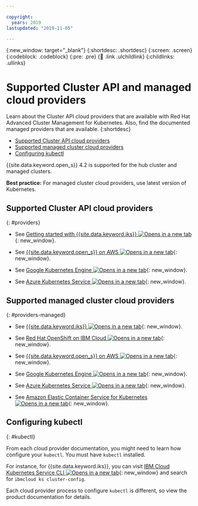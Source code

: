 ```yaml
---

copyright:
  years: 2019
lastupdated: "2019-11-05"

---
```


{:new_window: target="_blank"}
{:shortdesc: .shortdesc}
{:screen: .screen}
{:codeblock: .codeblock}
{:pre: .pre}
{:child: .link .ulchildlink}
{:childlinks: .ullinks}

# Supported Cluster API and managed cloud providers

Learn about the Cluster API cloud providers that are available with Red Hat Advanced Cluster Management for Kubernetes. Also, find the documented managed providers that are available.
{:shortdesc}

  - [Supported Cluster API cloud providers](#providers)
  - [Supported managed cluster cloud providers](#providers-managed)
  - [Configuring kubectl](#kubectl)

{{site.data.keyword.open_s}} 4.2 is supported for the hub cluster and managed clusters.

**Best practice:** For managed cluster cloud providers, use latest version of Kubernetes.

## Supported Cluster API cloud providers
{: #providers} 

- See [Getting started with {{site.data.keyword.iks}} ![Opens in a new tab](../../images/icons/launch-glyph.svg "Opens in a new tab")](https://cloud.ibm.com/docs/containers?topic=containers-getting-started){: new_window}.

- See [{{site.data.keyword.open_s}} on AWS ![Opens in a new tab](../../images/icons/launch-glyph.svg "Opens in a new tab")](https://www.openshift.com/learn/partners/amazon-web-services){: new_window}.

- See [Google Kubernetes Engine ![Opens in a new tab](../../images/icons/launch-glyph.svg "Opens in a new tab")](https://cloud.google.com/kubernetes-engine/){: new_window}.

- See [Azure Kubernetes Service ![Opens in a new tab](../../images/icons/launch-glyph.svg "Opens in a new tab")](https://azure.microsoft.com/en-us/services/kubernetes-service/){: new_window}.

## Supported managed cluster cloud providers
{: #providers-managed} 

- See [{{site.data.keyword.iks}} ![Opens in a new tab](../../images/icons/launch-glyph.svg "Opens in a new tab")](https://cloud.ibm.com/docs/containers?topic=containers-getting-started){: new_window}.

- See [Red Hat OpenShift on IBM Cloud ![Opens in a new tab](../../images/icons/launch-glyph.svg "Opens in a new tab")](https://cloud.ibm.com/docs/openshift?topic=openshift-clusters){: new_window}.

- See [{{site.data.keyword.open_s}} on AWS ![Opens in a new tab](../../images/icons/launch-glyph.svg "Opens in a new tab")](https://www.openshift.com/learn/partners/amazon-web-services){: new_window}.

- See [Google Kubernetes Engine ![Opens in a new tab](../../images/icons/launch-glyph.svg "Opens in a new tab")](https://cloud.google.com/kubernetes-engine/){: new_window}.

- See [Azure Kubernetes Service ![Opens in a new tab](../../images/icons/launch-glyph.svg "Opens in a new tab")](https://azure.microsoft.com/en-us/services/kubernetes-service/){: new_window}. 

- See [Amazon Elastic Container Service for Kubernetes ![Opens in a new tab](../../images/icons/launch-glyph.svg "Opens in a new tab")](https://aws.amazon.com/eks/){: new_window}.  

## Configuring kubectl
{: #kubectl} 

From each cloud provider documentation, you might need to learn how configure your `kubectl`. You must have `kubectl` installed.

For instance, for {{site.data.keyword.iks}}, you can visit [IBM Cloud Kubernetes Service CLI ![Opens in a new tab](../../images/icons/launch-glyph.svg "Opens in a new tab")](https://cloud.ibm.com/docs/containers?topic=containers-cli-plugin-kubernetes-service-cli){: new_window} and search for `ibmcloud ks cluster-config`.

Each cloud provider process to configure `kubectl` is different, so view the product documentation for details.
